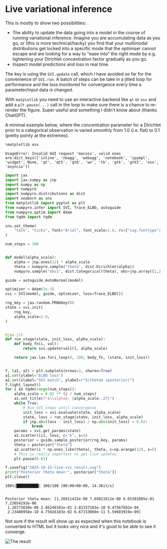 # Live variational inference

This is mostly to show two possibilities:

* The ability to update the data going into a model in the course of running variational inference. Imagine you are accumulating data as you go, or (this is more technical/hacky) you find that your multimodal distributions get locked into a specific mode that the optimiser cannot escape and are looking for a way to "ease into" the right mode by e.g. tightening your Dirichlet concentration factor gradually as you go.
* Inspect model predictions and loss in real time.

The key is using the `SVI.update` call, which I have avoided so far for the convenience of `SVI.run`. A batch of steps can be take in a jitted loop for performance and the loss monitored for convergence every time a parameter/input data is changed.

With `matplotlib` you need to use an interactive backend like `qt` or `osx` and add a `plt.pause(...)` call in the loop to make sure there is a chance to re-render the figure. Super useful and something I didn't know about (thanks ChatGPT).

A minimal example below, where the concentration parameter for a Dirichlet prior to a categorical observation is varied smoothly from 1.0 (i.e. flat) to 0.1 (pretty pointy at the extremes).


```python
%matplotlib osx
```

    UsageError: Invalid GUI request 'macosx', valid ones are:dict_keys(['inline', 'nbagg', 'webagg', 'notebook', 'ipympl', 'widget', None, 'qt', 'qt5', 'qt6', 'wx', 'tk', 'gtk', 'gtk3', 'osx', 'asyncio'])



```python
import jax
import jax.numpy as jnp
import numpy as np
import numpyro
import numpyro.distributions as dist
import seaborn as sns
from matplotlib import pyplot as plt
from numpyro.infer import SVI, Trace_ELBO, autoguide
from numpyro.optim import Adam
from tqdm import tqdm

sns.set_theme(
    "talk", "ticks", font="Arial", font_scale=1.0, rc={"svg.fonttype": "none"}
)

num_steps = 100


def model(alpha_scale):
    alpha = jnp.ones(12) * alpha_scale
    theta = numpyro.sample("theta", dist.Dirichlet(alpha))
    numpyro.sample("obs1", dist.Categorical(theta), obs=jnp.array([2,2,2,2,2,5,5,5]))

guide = autoguide.AutoNormal(model)

optimizer = Adam(1e-3)
svi = SVI(model, guide, optimizer, loss=Trace_ELBO())

rng_key = jax.random.PRNGKey(0)
state = svi.init(
    rng_key,
    alpha_scale=1.0,
)


@jax.jit
def run_stage(state, init_loss, alpha_scale):
    def body_fn(i, val):
        return svi.update(val[0], alpha_scale)

    return jax.lax.fori_loop(0, 100, body_fn, (state, init_loss))


f, (a1, a2) = plt.subplots(nrows=2, sharex=True)
a1.set(ylabel="ELBO loss")
a2.set(xlabel="SVI batch", ylabel=r"$\theta$ (posterior)")
f.tight_layout()
for i in tqdm(range(num_steps)):
    alpha_scale = 0.02 ** (i / num_steps)
    a1.set_title(f"$\\alpha$: {alpha_scale:.2f}")
    while True:
        # Run SVI steps until convergence
        init_loss = svi.evaluate(state, alpha_scale)
        state, loss = run_stage(state, init_loss, alpha_scale)
        if jnp.abs(loss - init_loss) / np.abs(init_loss) < 0.02:
            break
    params = svi.get_params(state)
    a1.scatter([i], loss, c="k", s=5)
    posterior = guide.sample_posterior(rng_key, params)
    theta = posterior["theta"]
    a2.scatter(i * np.ones_like(theta), theta, c=np.arange(12), s=5)
    # This is really important to get live updates.
    plt.pause(0.01)

f.savefig("2025-10-15-live-svi_result.svg")
print("Posterior theta mean:", posterior["theta"])
plt.close()
```

    100%|██████████| 100/100 [00:06<00:00, 14.36it/s]


    Posterior theta mean: [1.26911415e-08 7.69821611e-08 6.65301085e-01 7.23654193e-06
     1.26773830e-06 2.86240101e-01 2.82157103e-10 9.47567692e-04
     2.23408958e-10 4.75026183e-02 6.67153069e-11 5.59603919e-09]


Not sure if the result will show up as expected when this notebook is converted to HTML but it looks very nice and it's good to be able to see it converge.

![The result](2025-10-15-live-svi_plot.svg)
